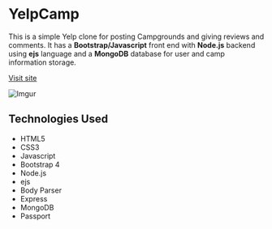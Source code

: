 # YelpCamp

This is a simple Yelp clone for posting Campgrounds and giving reviews and comments. It has a **Bootstrap/Javascript** front end with **Node.js** backend using **ejs** language and a **MongoDB** database for user and camp information storage. 

[Visit site](https://protected-harbor-70054.herokuapp.com/)

![Imgur](https://i.imgur.com/i73cIaD.jpg)
## Technologies Used

- HTML5
- CSS3
- Javascript
- Bootstrap 4
- Node.js
- ejs
- Body Parser
- Express
- MongoDB
- Passport
